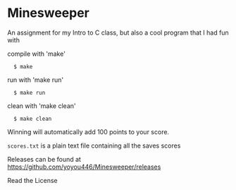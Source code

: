 # Minesweeper
An assignment for my Intro to C class, but also a cool program that I had fun with


compile with 'make'
```
  $ make
```
run with 'make run'

```
  $ make run
```

clean with 'make clean'
```
  $ make clean
```

Winning will automatically add 100 points to your score.

```scores.txt``` is a plain text file containing all the saves scores

Releases can be found at https://github.com/yoyou446/Minesweeper/releases

Read the License
